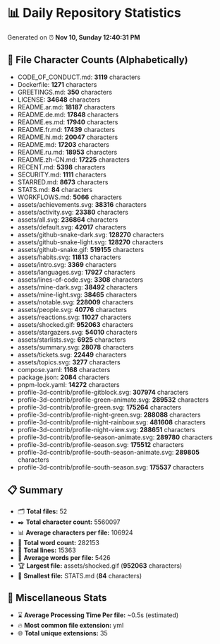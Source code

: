 # 📊 Daily Repository Statistics
Generated on ⏰ **Nov 10, Sunday 12:40:31 PM**

## 📂 File Character Counts (Alphabetically)
- CODE_OF_CONDUCT.md: **3119** characters
- Dockerfile: **1271** characters
- GREETINGS.md: **350** characters
- LICENSE: **34648** characters
- README.ar.md: **18187** characters
- README.de.md: **17848** characters
- README.es.md: **17940** characters
- README.fr.md: **17439** characters
- README.hi.md: **20047** characters
- README.md: **17203** characters
- README.ru.md: **18953** characters
- README.zh-CN.md: **17225** characters
- RECENT.md: **5398** characters
- SECURITY.md: **1111** characters
- STARRED.md: **8673** characters
- STATS.md: **84** characters
- WORKFLOWS.md: **5066** characters
- assets/achievements.svg: **38316** characters
- assets/activity.svg: **23380** characters
- assets/all.svg: **236864** characters
- assets/default.svg: **42017** characters
- assets/github-snake-dark.svg: **128270** characters
- assets/github-snake-light.svg: **128270** characters
- assets/github-snake.gif: **519155** characters
- assets/habits.svg: **11813** characters
- assets/intro.svg: **3369** characters
- assets/languages.svg: **17927** characters
- assets/lines-of-code.svg: **3308** characters
- assets/mine-dark.svg: **38492** characters
- assets/mine-light.svg: **38465** characters
- assets/notable.svg: **228009** characters
- assets/people.svg: **40776** characters
- assets/reactions.svg: **11027** characters
- assets/shocked.gif: **952063** characters
- assets/stargazers.svg: **54010** characters
- assets/starlists.svg: **6925** characters
- assets/summary.svg: **28078** characters
- assets/tickets.svg: **22449** characters
- assets/topics.svg: **3277** characters
- compose.yaml: **1168** characters
- package.json: **2084** characters
- pnpm-lock.yaml: **14272** characters
- profile-3d-contrib/profile-gitblock.svg: **307974** characters
- profile-3d-contrib/profile-green-animate.svg: **289532** characters
- profile-3d-contrib/profile-green.svg: **175264** characters
- profile-3d-contrib/profile-night-green.svg: **288088** characters
- profile-3d-contrib/profile-night-rainbow.svg: **481608** characters
- profile-3d-contrib/profile-night-view.svg: **288651** characters
- profile-3d-contrib/profile-season-animate.svg: **289780** characters
- profile-3d-contrib/profile-season.svg: **175512** characters
- profile-3d-contrib/profile-south-season-animate.svg: **289805** characters
- profile-3d-contrib/profile-south-season.svg: **175537** characters

## 📋 Summary
- 🗂️ **Total files:** 52
- ✒️ **Total character count:** 5560097
- 📊 **Average characters per file:** 106924
- 📝 **Total word count:** 282153
- 🧾 **Total lines:** 15363
- 📐 **Average words per file:** 5426
- 🏆 **Largest file:** assets/shocked.gif (**952063** characters)
- 🥉 **Smallest file:** STATS.md (**84** characters)

## 🌟 Miscellaneous Stats
- ⌛ **Average Processing Time Per file:** ~0.5s (estimated)
- 🔥 **Most common file extension:** yml
- 🌐 **Total unique extensions:** 35
